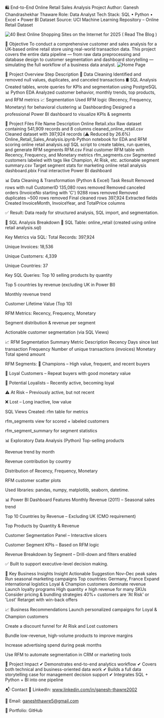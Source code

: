 🛍️ End-to-End Online Retail Sales Analysis Project
Author: Ganesh Chandrashekhar Thaware
Role: Data Analyst
Tech Stack: SQL • Python • Excel • Power BI
Dataset Source: UCI Machine Learning Repository – Online Retail Dataset

![40 Best Online Shopping Sites on the Internet for 2025 ( Read The Blog )](https://github.com/user-attachments/assets/646ea1da-dff4-4bf0-8963-86017194fc1c)



🎯 Objective
To conduct a comprehensive customer and sales analysis for a UK-based online retail store using real-world transaction data. 
This project covers the entire data pipeline — from raw data preprocessing and database design to customer segmentation and dashboard storytelling
— simulating the full workflow of a business data analyst.
![Home Page](https://github.com/user-attachments/assets/9923a4f4-b9a6-4489-bbef-d589a43e2e2b)




🧾 Project Overview
Step	Description
🧹 Data Cleaning	Identified and removed null values, duplicates, and canceled transactions
🛢️ SQL Analysis	Created tables, wrote queries for KPIs and segmentation using PostgreSQL
📊 Python EDA	Analyzed customer behavior, monthly trends, top products, and RFM metrics
📈 Segmentation	Used RFM logic (Recency, Frequency, Monetary) for behavioral clustering
📊 Dashboarding	Designed a professional Power BI dashboard to visualize KPIs & segments

📁 Project Files
File Name	Description
Online Retail.xlsx	Raw dataset containing 541,909 records and 8 columns
cleaned_online_retail.csv	Cleaned dataset with 397,924 records (⚠️ Reduced by 26.6%)
Online_Retail_Sales_Analysis.ipynb	Python notebook for EDA and RFM scoring
online retail analysis.sql	SQL script to create tables, run queries, and generate RFM segments
RFM.csv	Final customer RFM table with Recency, Frequency, and Monetary metrics
rfm_segments.csv	Segmented customers labeled with tags like Champion, At Risk, etc.
actionable segment summary.csv	Target segment stats for marketing
online retail analysis dashboard.pbix	Final interactive Power BI dashboard

📊 Data Cleaning & Transformation (Python & Excel)
Task	Result
Removed rows with null CustomerID	135,080 rows removed
Removed canceled orders (InvoiceNo starting with 'C')	9288 rows removed
Removed duplicates	~500 rows removed
Final cleaned rows	397,924
Extracted fields	Created InvoiceMonth, InvoiceYear, and TotalPrice columns

✅ Result: Data ready for structured analysis, SQL import, and segmentation.

🔧 SQL Analysis Breakdown
📂 SQL Table: online_retail (created using online retail analysis.sql)

Key Metrics via SQL:
Total Records: 397,924

Unique Invoices: 18,536

Unique Customers: 4,339

Unique Countries: 37

Key SQL Queries:
Top 10 selling products by quantity

Top 5 countries by revenue (excluding UK in Power BI)

Monthly revenue trend

Customer Lifetime Value (Top 10)

RFM Metrics: Recency, Frequency, Monetary

Segment distribution & revenue per segment

Actionable customer segmentation (via SQL Views)

📈 RFM Segmentation Summary
Metric	Description
Recency	Days since last transaction
Frequency	Number of unique transactions (invoices)
Monetary	Total spend amount

RFM Segments:
🎯 Champions – High value, frequent, and recent buyers

💎 Loyal Customers – Repeat buyers with good monetary value

🧪 Potential Loyalists – Recently active, becoming loyal

⚠️ At Risk – Previously active, but not recent

❌ Lost – Long inactive, low value

SQL Views Created:
rfm table for metrics

rfm_segments view for scored + labeled customers

rfm_segment_summary for segment statistics

📊 Exploratory Data Analysis (Python)
Top-selling products

Revenue trend by month

Revenue contribution by country

Distribution of Recency, Frequency, Monetary

RFM customer scatter plots

Used libraries: pandas, numpy, matplotlib, seaborn, datetime.

📊 Power BI Dashboard Features
Monthly Revenue (2011) – Seasonal sales trend

Top 10 Countries by Revenue – Excluding UK (CMO requirement)

Top Products by Quantity & Revenue

Customer Segmentation Panel – Interactive slicers

Customer Segment KPIs – Based on RFM logic

Revenue Breakdown by Segment – Drill-down and filters enabled

✅ Built to support executive-level decision making.

📌 Key Business Insights
Insight	Actionable Suggestion
Nov–Dec peak sales	Run seasonal marketing campaigns
Top countries: Germany, France	Expand international logistics
Loyal & Champion customers dominate revenue	Launch loyalty programs
High quantity ≠ high revenue for many SKUs	Consider pricing & bundling strategies
40%+ customers are 'At Risk' or 'Lost'	Retarget with win-back offers

📈 Business Recommendations
Launch personalized campaigns for Loyal & Champion customers

Create a discount funnel for At Risk and Lost customers

Bundle low-revenue, high-volume products to improve margins

Increase advertising spend during peak months

Use RFM to automate segmentation in CRM or marketing tools

🚀 Project Impact
✔ Demonstrates end-to-end analytics workflow
✔ Covers both technical and business-oriented data work
✔ Builds a full data storytelling case for management decision support
✔ Integrates SQL + Python + BI into one pipeline

📬 Contact
💼 LinkedIn: www.linkedin.com/in/ganesh-thawre2002

📧 Email: ganeshthawre5@gmail.com

📁 Portfolio: GitHub

